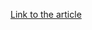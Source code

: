 [Link to the article](https://thehackernews.com/2025/07/critical-sudo-vulnerabilities-let-local.html)

